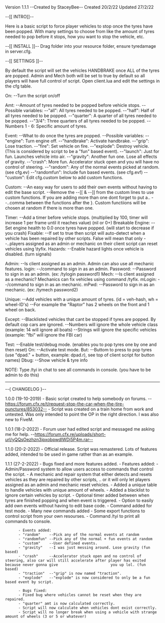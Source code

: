 Version 1.1.1		--Created by StaceyBee--
Created 20/2/22
Updated 27/2/22


--[[ INTRO]]--

Here is a basic script to force player vehicles to stop once the tyres have been popped.
With many settings to choose from like the amount of tyres needed to pop before it stops, how you want to stop the vehicle, etc.

--[[ INSTALL ]]--
Drag folder into your resource folder, ensure tyredamage in server.cfg.

--[[ SETTINGS ]]--

By default the script will set the vehicles HANDBRAKE once ALL of the tyres are popped.
Admin and Mech both will be set to true by default so all players will have full control of script.
Open client.lua and edit the settings in the cfg table.

On:							--Turn the script on/off

Amt:						--Amount of tyres needed to be popped before vehicle stops.
	--Possible variables:
	--"all":				All tyres needed to be popped.
	--"half":				Half of all tyres needed to be popped.
	--"quarter":				A quarter of all tyres needed to be popped.
	--"3/4":				Three quarters of all tyres needed to be popped.
	--Numbers 1 - 6:			Specific amount of tyres.

Event:						--What to do once the tyres are popped.
	--Possible variables:
	--"engine":				Turn engine off.
	--"handbrake":				Activate handbrake.
	--"grip":				Lose traction.
	--"fire":				Set vehicle on fire.
	--"explode":				Destroy vehicle. (This is considered by script to be a "fun" based event).
	--"launch":				Just for fun. Launches vehicle into air.
	--"gravity":				Another fun one. Lose all effects of gravity.
	--"crash":				More fun. Accelerator stuck open and you will have no control of steering.
	--"random":				Any of the normal events picked at random. (see cfg.ev)
	--"randomfun":				Include fun based events. (see cfg.evf)
	--"custom":				Edit cfg.custom below to add custom functions.
	
Custom:						--An easy way for users to add their own events without having to edit the base script.
						--Remove the --[[ & --]] from the custom lines to use custom functions. If you are adding more than one dont forget to put a..							--..comma between the functions after the }. Custom functiions will be chosen at random if there is more than one.

Timer:						--Add a timer before vehicle stops. (multiplied by 100, timer will increase 1 per frame until it reaches value) (nil or 0+)	
Breakable Engine:				--Set engine health to 0.0 once tyres have popped. (will start to decrease if you crash) 
Fixable:					--If set to true then script will auto-detect when a vehicle has been repaired by other scripts. False will mean that only 
						--..players assigned as an admin or mechanic on their client script can reset vehicles using \tyfix.
Hazards:					--Enable hazard lights once vehicle is disabled. (turn signals)
						
						
Admin: 						--Is client assigned as an admin. Admin can also use all mechanic features.
login:						--/command to sign in as an admin.
Password:					--Password to sign in as an admin. (ex: /tylogin password1)
Mech:						--Is client assigned as a mechanic? Mechanics can fix vehicles using command /tyfix.
mLogin:						--/command to sign in as an mechanic.
mPwd:						--Password to sign in as an mechanic. (ex: /tymech password2)

Unique:						--Add vehicles with a unique amount of tyres. (id = veh-hash, wh = wheel-ID's)
						--For example the "Raptor" has 2 wheels on the front and 1 wheel on back.
					
Except:						--Blacklisted vehicles that cant be stopped if tyres are popped. By default cop cars are ignored.
						--Numbers will ignore the whole vehicle class (example: 14 will ignore all boats)
						--Strings will ignore the specific vehicles (example: "fbi" will ignore the FBI car)

Test:						--Enable test/debug mode. (enables you to pop tyres one by one and then reset)
On:						--Activate test mode.
But:						--Buttom to press to pop tyres (use "dpad." + button, example: dpad.r), see top of client script for button names)
Dbug:						--Show vehicle & tyre info

NOTE: Type /tyi in chat to see all commands in console. (you have to be admin to do this)

---------------------------------------------------------------------
--{	CHANGELOG	}--

1.0.0 (19-10-2019) - Basic script created to help somebody on forums. --https://forum.cfx.re/t/request-stop-the-car-when-the-tire-punctures/853032--
	   	    - Script was created on a train home from work and untested. Was only intended to point the OP in the right direction. I was also new to FiveM.
	   
1.0.1 (18-2-2022) - Forum user had edited script and messaged me asking me for help. --https://forum.cfx.re/uploads/short-url/yQQsOezhzn3ipxobpwdlWDj5P4m.rar--

1.1.0 (20-2-2022) - Official release. Script was remastered. Lots of features added, intended to be used in game rather than as an example.

1.1.1 (27-2-2022) - Bugs fixed and more features added.
		  - Features added:
		  -	Admin/Password system to allow users access to commands that control the script.
		  - 	A mechanic and repair system that either detects and resets vehicles as they are repaired by other scripts, .. 
		  		or it will only let players assigned as an admin and mechanic reset vehicles.
		  -	Added a unique table to handle vehicles with unique amount of wheels.
		  -	Added a blacklist to ignore certain vehicles by script.
		  -	Optional timer added between when tyres are finished popping and when event is triggered.
		  -	Option to easily add own events without having to edit base code.
		  -	Command added for test mode.
		  -	Many new commands added
		  -	Some export functions to control script from your own resourses.
		  -	Command /tyi to print all commands to console.
		  
		  - Events added:
		  -	"random"	--Pick any of the normal events at random
		  -	"randomfun"	--Pick any of the normal + fun events at random
		  -	"custom"	--User defined events.
		  -	"gravity"	--I was just messing around. Lose gravity (fun based)
		  -	"crash"		--Accelerator stuck open and no control of steering, also car will still accelerate after player has exited because never gonna give 			  		  	you up lol. (fun based)
		  -	"traction"	--"grip" is now named "traction".
		  -	"explode"	--"explode" is now considered to only be a fun based event by script.
		  
		  - Bugs fixed:
		  -	Fixed bug where vehicles cannot be reset when they are repaired.
		  -	"quarter" amt is now calculated correctly.
		  -	Script will now calculate when vehicles dont exist correctly.
		  -	Script will no longer break when using a vehicle with strange amount of wheels (3 or 5 or whatever)



	   



